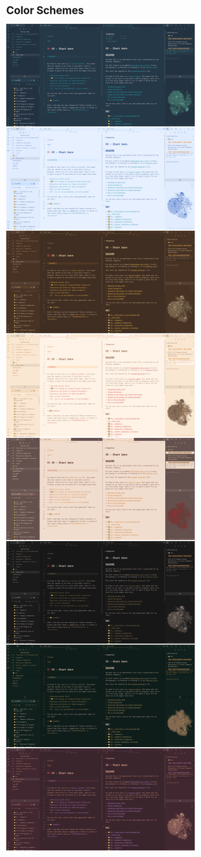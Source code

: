 # Color Schemes

![](https://github.com/kinmury/obsidian-ukiyo/blob/main/attachment/imgs/ukiyo_dark.png)
![](https://github.com/kinmury/obsidian-ukiyo/blob/main/attachment/imgs/ukiyo_light.png)
![](https://github.com/kinmury/obsidian-ukiyo/blob/main/attachment/imgs/golden-coffee_dark.png)
![](https://github.com/kinmury/obsidian-ukiyo/blob/main/attachment/imgs/golden-coffee_light.png)
![](https://github.com/kinmury/obsidian-ukiyo/blob/main/attachment/imgs/golden-book_dark.png)
![](https://github.com/kinmury/obsidian-ukiyo/blob/main/attachment/imgs/alchemy_dark.png)
![](https://github.com/kinmury/obsidian-ukiyo/blob/main/attachment/imgs/alchemy_light.png)
![](https://github.com/kinmury/obsidian-ukiyo/blob/main/attachment/imgs/rose-shadow_dark.png)
